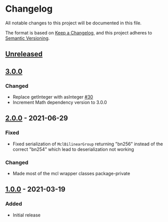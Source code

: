 # Changelog
All notable changes to this project will be documented in this file.

The format is based on [Keep a Changelog](https://keepachangelog.com/en/1.0.0/),
and this project adheres to [Semantic Versioning](https://semver.org/spec/v2.0.0.html).

## [Unreleased]

## [3.0.0] 

### Changed
- Replace getInteger with asInteger [#30](https://github.com/cryptimeleon/mclwrap/pull/30/commits/5bcc7a64b1550c33d889f02b14d44f5bdcf014cb)
- Increment Math dependency version to 3.0.0

## [2.0.0] - 2021-06-29

### Fixed

- Fixed serialization of `MclBilinearGroup` returning "bn256" instead of the correct "bn254" which lead to deserialization not working

### Changed
- Made most of the mcl wrapper classes package-private

## [1.0.0] - 2021-03-19

### Added
- Initial release


[Unreleased]: https://github.com/cryptimeleon/mclwrap/compare/v3.0.0...HEAD
[3.0.0]: https://github.com/cryptimeleon/mclwrap/compare/v2.0.0...v3.0.0
[2.0.0]: https://github.com/cryptimeleon/mclwrap/compare/v1.0.0...v2.0.0
[1.0.0]: https://github.com/cryptimeleon/mclwrap/releases/tag/v1.0.0

